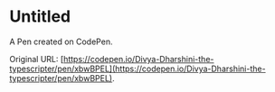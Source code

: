 # Untitled

A Pen created on CodePen.

Original URL: [https://codepen.io/Divya-Dharshini-the-typescripter/pen/xbwBPEL](https://codepen.io/Divya-Dharshini-the-typescripter/pen/xbwBPEL).

